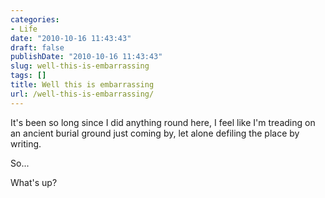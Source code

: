 ```yaml
---
categories:
- Life
date: "2010-10-16 11:43:43"
draft: false
publishDate: "2010-10-16 11:43:43"
slug: well-this-is-embarrassing
tags: []
title: Well this is embarrassing
url: /well-this-is-embarrassing/
---
```

It's been so long since I did anything round here, I feel like I'm
treading on an ancient burial ground just coming by, let alone defiling
the place by writing.

So...

What's up?